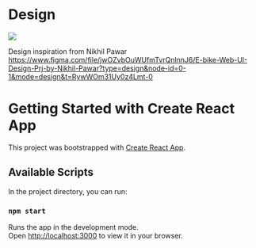 # Design

<img src="https://github.com/Manish-git-135/e-bike/assets/61883856/d82d5996-f840-4dbf-b8d0-c2bb20f08c3d" />

Design inspiration from Nikhil Pawar
https://www.figma.com/file/jwOZvbOuWUfmTvrQnlnnJ6/E-bike-Web-UI-Design-Prj-by-Nikhil-Pawar?type=design&node-id=0-1&mode=design&t=RywWOm31Uy0z4Lmt-0
# Getting Started with Create React App

This project was bootstrapped with [Create React App](https://github.com/facebook/create-react-app).

## Available Scripts

In the project directory, you can run:

### `npm start`

Runs the app in the development mode.\
Open [http://localhost:3000](http://localhost:3000) to view it in your browser.
